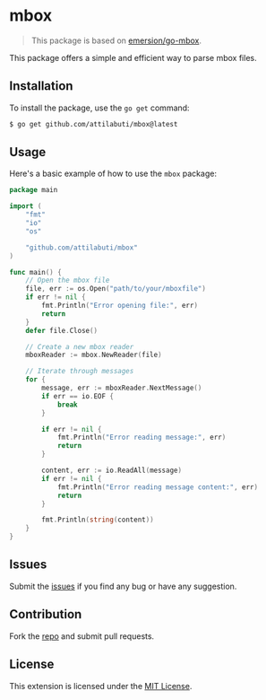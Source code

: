 # mbox

> This package is based on [emersion/go-mbox](https://github.com/emersion/go-mbox).

This package offers a simple and efficient way to parse mbox files.

## Installation

To install the package, use the `go get` command:

```bash
$ go get github.com/attilabuti/mbox@latest
```

## Usage

Here's a basic example of how to use the `mbox` package:

```go
package main

import (
    "fmt"
    "io"
    "os"

    "github.com/attilabuti/mbox"
)

func main() {
    // Open the mbox file
    file, err := os.Open("path/to/your/mboxfile")
    if err != nil {
        fmt.Println("Error opening file:", err)
        return
    }
    defer file.Close()

    // Create a new mbox reader
    mboxReader := mbox.NewReader(file)

    // Iterate through messages
    for {
        message, err := mboxReader.NextMessage()
        if err == io.EOF {
            break
        }

        if err != nil {
            fmt.Println("Error reading message:", err)
            return
        }

        content, err := io.ReadAll(message)
        if err != nil {
            fmt.Println("Error reading message content:", err)
            return
        }

        fmt.Println(string(content))
    }
}
```

## Issues

Submit the [issues](https://github.com/attilabuti/mbox/issues) if you find any bug or have any suggestion.

## Contribution

Fork the [repo](https://github.com/attilabuti/mbox) and submit pull requests.

## License

This extension is licensed under the [MIT License](https://github.com/attilabuti/mbox/blob/main/LICENSE).
